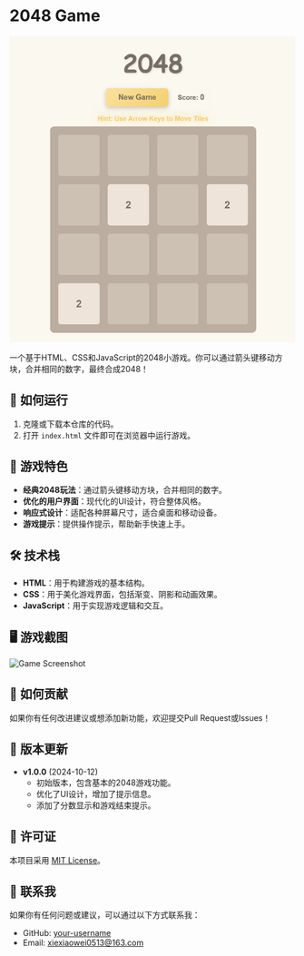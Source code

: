 # 2048 Game

![2048 Game](https://raw.githubusercontent.com/sys-user/2048-game/main/screenshots/screenshot.png)

一个基于HTML、CSS和JavaScript的2048小游戏。你可以通过箭头键移动方块，合并相同的数字，最终合成2048！

## 📲 如何运行

1. 克隆或下载本仓库的代码。
2. 打开 `index.html` 文件即可在浏览器中运行游戏。

## 🎨 游戏特色

- **经典2048玩法**：通过箭头键移动方块，合并相同的数字。
- **优化的用户界面**：现代化的UI设计，符合整体风格。
- **响应式设计**：适配各种屏幕尺寸，适合桌面和移动设备。
- **游戏提示**：提供操作提示，帮助新手快速上手。

## 🛠️ 技术栈

- **HTML**：用于构建游戏的基本结构。
- **CSS**：用于美化游戏界面，包括渐变、阴影和动画效果。
- **JavaScript**：用于实现游戏逻辑和交互。

## 🖥️ 游戏截图

![Game Screenshot](https://raw.githubusercontent.com/your-username/2048-game/main/screenshots/screenshot.png)

## 🚀 如何贡献

如果你有任何改进建议或想添加新功能，欢迎提交Pull Request或Issues！

## 🔖 版本更新

- **v1.0.0** (2024-10-12)
  - 初始版本，包含基本的2048游戏功能。
  - 优化了UI设计，增加了提示信息。
  - 添加了分数显示和游戏结束提示。

## 📄 许可证

本项目采用 [MIT License](LICENSE)。

## 📢 联系我

如果你有任何问题或建议，可以通过以下方式联系我：

- GitHub: [your-username](https://github.com/sys-user)
- Email: xiexiaowei0513@163.com
